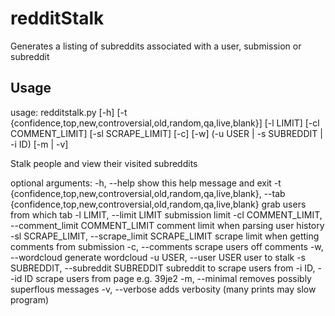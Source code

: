 # redditStalk
Generates a listing of subreddits associated with a user, submission or subreddit
## Usage
usage: redditstalk.py [-h]
                      [-t {confidence,top,new,controversial,old,random,qa,live,blank}]
                      [-l LIMIT] [-cl COMMENT_LIMIT] [-sl SCRAPE_LIMIT] [-c]
                      [-w] (-u USER | -s SUBREDDIT | -i ID) [-m | -v]

Stalk people and view their visited subreddits

optional arguments:
  -h, --help            show this help message and exit
  -t {confidence,top,new,controversial,old,random,qa,live,blank}, --tab {confidence,top,new,controversial,old,random,qa,live,blank}
                        grab users from which tab
  -l LIMIT, --limit LIMIT
                        submission limit
  -cl COMMENT_LIMIT, --comment_limit COMMENT_LIMIT
                        comment limit when parsing user history
  -sl SCRAPE_LIMIT, --scrape_limit SCRAPE_LIMIT
                        scrape limit when getting comments from submission
  -c, --comments        scrape users off comments
  -w, --wordcloud       generate wordcloud
  -u USER, --user USER  user to stalk
  -s SUBREDDIT, --subreddit SUBREDDIT
                        subreddit to scrape users from
  -i ID, --id ID        scrape users from page e.g. 39je2
  -m, --minimal         removes possibly superflous messages
  -v, --verbose         adds verbosity (many prints may slow program)

